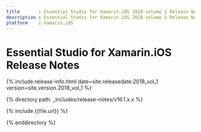 ```yaml
---
title       : Essential Studio for Xamarin.iOS 2018 volume 1 Release Notes
description : Essential Studio for Xamarin.iOS 2018 volume 1 Release Notes
platform    : Xamarin.iOS
---
```


# Essential Studio for Xamarin.iOS Release Notes

{% include release-info.html date=site.releasedate.2018_vol_1 version=site.version.2018_vol_1 %} 

{% directory path: _includes/release-notes/v16.1.x.x %}

{% include {{file.url}} %}

{% enddirectory %}